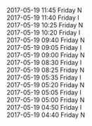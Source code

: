 2017-05-19 11:45 Friday  N  
2017-05-19 11:40 Friday  I  
2017-05-19 10:25 Friday  N  
2017-05-19 10:20 Friday  I  
2017-05-19 09:40 Friday  N  
2017-05-19 09:05 Friday  I  
2017-05-19 09:00 Friday  N  
2017-05-19 08:30 Friday  I  
2017-05-19 08:25 Friday  N  
2017-05-19 05:35 Friday  I  
2017-05-19 05:20 Friday  N  
2017-05-19 05:05 Friday  I  
2017-05-19 05:00 Friday  N  
2017-05-19 04:50 Friday  I  
2017-05-19 04:40 Friday  N  
